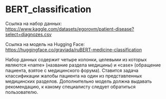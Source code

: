 # BERT_classification
Ссылка на набор данных: https://www.kaggle.com/datasets/egorovm/patient-disease?select=diagnozes.csv

Ссылка на модель на Hugging Face: https://huggingface.co/graviada/ruBERT-medicine-classification

Набор данных содержит четыре колонки, целевыми из которых являются «name» (название раздела медицины) и «case» (обращение пациента, взятое с медицинского форума). 
Ставится задача классификации жалобы пациента на один из представленных медицинских разделов. Дополнительно модель должна выдавать рекомендацию, к какому специалисту следует обратиться пользователю.
